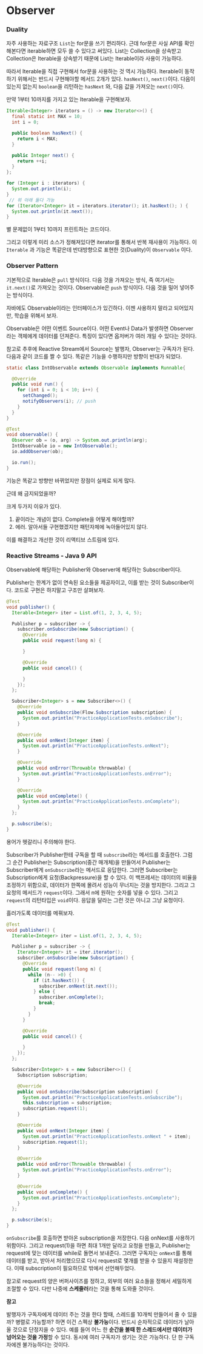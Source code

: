 # Observer



### Duality

자주 사용하는 자료구조 `List`는 for문을 쓰기 편리하다. 근데 for문은 사실 API를 확인해본다면 iterable하면 모두 쓸 수 있다고 써있다. List는 Collection을 상속받고 Collection은 Iterable을 상속받기 때문에 List는 Iterable이라 사용이 가능하다.

따라서 Iterable을 직접 구현해서 for문을 사용하는 것 역시 가능하다. Iterable이 동작하기 위해서는 반드시 구현해야할 메서드 2개가 있다. `hasNext()`, `next()`이다. 다음이 있는지 없는지 `boolean`을 리턴하는 `hasNext` 와, 다음 값을 가져오는 `next()`이다.

만약 1부터 10까지를 가지고 있는 Iterable을 구현해보자.

```java
Iterable<Integer> iterators = () -> new Iterator<>() {
  final static int MAX = 10;
  int i = 0;

  public boolean hasNext() {
    return i < MAX;
  }

  public Integer next() {
    return ++i;
  }
};

for (Integer i : iterators) {
  System.out.println(i);
}
 // 위 아래 둘다 가능
for (Iterator<Integer> it = iterators.iterator(); it.hasNext(); ) {
  System.out.println(it.next());
}
```

별 문제없이 1부터 10까지 프린트하는 코드이다.

그리고 이렇게 미리 소스가 정해져있다면 iterator를 통해서 반복 재사용이 가능하다. 이 `Iterable` 과 기능은 똑같은데 반대방향으로 표현한 것(Duality)이 `Observable` 이다.



### Observer Pattern

기본적으로 Iterable은 `pull` 방식이다. 다음 것을 가져오는 방식, 즉 여기서는 `it.next()`로 가져오는 것이다. Observable은 `push` 방식이다. 다음 것을 밀어 넣어주는 방식이다.

자바에도 Observable이라는 인터페이스가 있긴하다. 이젠 사용하지 말라고 되어있지만, 학습을 위해서 보자.

Observable은 어떤 이벤트 Source이다. 어떤 Event나 Data가 발생하면 Observer라는 객체에게 데이터를 던져준다. 특징이 있다면 옵저버가 여러 개일 수 있다는 것이다.

참고로 추후에 Reactive Stream에서 Source는 발행자, Observer는 구독자가 된다. 다음과 같이 코드를 짤 수 있다. 똑같은 기능을 수행하지만 방향이 반대가 되었다.

```java
static class IntObservable extends Observable implements Runnable{

  @Override
  public void run() {
    for (int i = 0; i < 10; i++) {
      setChanged();
      notifyObservers(i); // push
    }
  }
}

@Test
void observable() {
  Observer ob = (o, arg) -> System.out.println(arg);
  IntObservable io = new IntObservable();
  io.addObserver(ob);

  io.run();
}
```

기능은 똑같고 방향만 바뀌었지만 장점이 실제로 되게 많다.



근데 왜 금지되었을까?

크게 두가지 이유가 있다.

1. 끝이라는 개념이 없다. Complete을 어떻게 해야할까?
2. 에러. 알아서들 구현했겠지만 패턴자체에 녹아들어있지 않다.

이를 해결하고 개선한 것이 리액티브 스트림에 있다.



### Reactive Streams - Java 9 API



Observable에 해당하는 Publisher와 Observer에 해당하는 Subscriber이다.

Publisher는 한계가 없이 연속된 요소들을 제공자이고, 이를 받는 것이 Subscriber이다. 코드로 구현은 하지말고 구조만 살펴보자.

```java
@Test
void publisher() {
  Iterable<Integer> iter = List.of(1, 2, 3, 4, 5);

  Publisher p = subscriber -> {
    subscriber.onSubscribe(new Subscription() {
      @Override
      public void request(long n) {

      }

      @Override
      public void cancel() {

      }
    });
  };

  Subscriber<Integer> s = new Subscriber<>() {
    @Override
    public void onSubscribe(Flow.Subscription subscription) {
      System.out.println("PracticeApplicationTests.onSubscribe");
    }

    @Override
    public void onNext(Integer item) {
      System.out.println("PracticeApplicationTests.onNext");
    }

    @Override
    public void onError(Throwable throwable) {
      System.out.println("PracticeApplicationTests.onError");
    }

    @Override
    public void onComplete() {
      System.out.println("PracticeApplicationTests.onComplete");
    }
  };

  p.subscribe(s);
}
```

용어가 헷갈리니 주의해야 한다.

Subscriber가 Publisher한테 구독을 할 때 `subscribe`라는 메서드를 호출한다. 그럼 그 순간 Publisher는 Subscription(중간 매개체)을 만들어서 Publisher는 Subscriber에게 `onSubscribe`라는 메서드로 응답한다. 그러면 Subscriber는 Subscription에게 요청(Backpressure)을 할 수 있다. 이 백프레셔는 데이터의 비율을 조정하기 위함으로, 데이터가 한쪽에 몰려서 성능이 무너지는 것을 방지한다. 그리고 그 요청의 메서드가 `request`이다. 그래서 n에 원하는 숫자를 넣을 수 있다. 그리고 `request`의 리턴타입은 `void`이다. 응답을 달라는 그런 것은 아니고 그냥 요청이다.



흘러가도록 데이터를 메꿔보자.

```java
@Test
void publisher() {
  Iterable<Integer> iter = List.of(1, 2, 3, 4, 5);

  Publisher p = subscriber -> {
    Iterator<Integer> it = iter.iterator();
    subscriber.onSubscribe(new Subscription() {
      @Override
      public void request(long n) {
        while (n-- >0) {
          if (it.hasNext()) {
            subscriber.onNext(it.next());
          } else {
            subscriber.onComplete();
            break;
          }
        }
      }

      @Override
      public void cancel() {

      }
    });
  };

  Subscriber<Integer> s = new Subscriber<>() {
    Subscription subscription;

    @Override
    public void onSubscribe(Subscription subscription) {
      System.out.println("PracticeApplicationTests.onSubscribe");
      this.subscription = subscription;
      subscription.request(1);
    }

    @Override
    public void onNext(Integer item) {
      System.out.println("PracticeApplicationTests.onNext " + item);
      subscription.request(1);
    }

    @Override
    public void onError(Throwable throwable) {
      System.out.println("PracticeApplicationTests.onError");
    }

    @Override
    public void onComplete() {
      System.out.println("PracticeApplicationTests.onComplete");
    }
  };

  p.subscribe(s);
}
```

`onSubscribe`를 호출하면 받아온 subscription을 저장한다. 다음 onNext를 사용하기 위함이다. 그리고 request(1)을 하면 최대 1개만 달라고 요청을 만들고, Publisher는 request에 맞는 데이터를 while로 돌면서 보내준다. 그러면 구독자는 `onNext`를 통해 데이터를 받고, 받아서 처리했으므로 다시 request로 몇개를 받을 수 있을지 재설정한다. 이때 subscription이 필요하므로 밖에서 선언해두었다.

참고로 request의 양은 버퍼사이즈를 정하고, 외부의 여러 요소들을 정해서 세밀하게 조절할 수 있다. 다만 나중에 **스케줄러**라는 것을 통해 도와줄 것이다.



**참고**

발행자가 구독자에게 데이터 주는 것을 한다 할때, 스레드를 10개씩 만들어서 줄 수 있을까? 병렬로 가능할까? 하면 이건 스펙상 **불가능**이다. 반드시 순차적으로 데이터가 날아올 것으로 단정지을 수 있다. 예를 들어 어느 한 **순간을 볼때 한 스레드에서만 데이터가 넘어오는 것을 가정**할 수 있다. 동시에 여러 구독자가 생기는 것은 가능하다. 단 한 구독자에겐 불가능하다는 것이다.